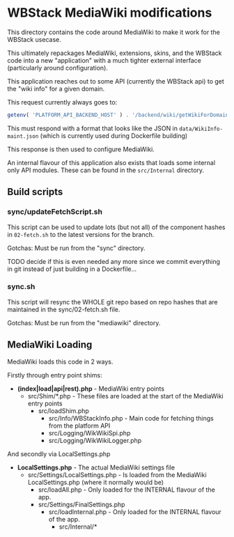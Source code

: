 # WBStack MediaWiki modifications

This directory contains the code around MediaWiki to make it work for the WBStack usecase.

This ultimately repackages MediaWiki, extensions, skins, and the WBStack code into a new "application" with a much tighter external interface (particularly around configuration).

This application reaches out to some API (currently the WBStack api) to get the "wiki info" for a given domain.

This request currently always goes to:

```php
getenv( 'PLATFORM_API_BACKEND_HOST' ) . '/backend/wiki/getWikiForDomain?domain=' . urlencode($requestDomain);
```

This must respond with a format that looks like the JSON in `data/WikiInfo-maint.json` (which is currently used during Dockerfile building)

This response is then used to configure MediaWiki.

An internal flavour of this application also exists that loads some internal only API modules.
These can be found in the `src/Internal` directory.

## Build scripts

### sync/updateFetchScript.sh

This script can be used to update lots (but not all) of the component hashes in `02-fetch.sh` to the latest versions for the branch.

Gotchas: Must be run from the "sync" directory.

TODO decide if this is even needed any more since we commit everything in git instead of just building in a Dockerfile...

### sync.sh

This script will resync the WHOLE git repo based on repo hashes that are maintained in the sync/02-fetch.sh file.

Gotchas: Must be run from the "mediawiki" directory.

## MediaWiki Loading

MediaWiki loads this code in 2 ways.

Firstly through entry point shims:

- **(index|load|api|rest).php** - MediaWiki entry points
  - src/Shim/*.php - These files are loaded at the start of the MediaWiki entry points
    - src/loadShim.php
      - src/Info/WBStackInfo.php - Main code for fetching things from the platform API
      - src/Logging/WikWikiSpi.php
      - src/Logging/WikWikiLogger.php

And secondly via LocalSettings.php

- **LocalSettings.php** - The actual MediaWiki settings file
  - src/Settings/LocalSettings.php - Is loaded from the MediaWiki LocalSettings.php (where it normally would be)
    - src/loadAll.php - Only loaded for the INTERNAL flavour of the app.
    - src/Settings/FinalSettings.php
      - src/loadInternal.php - Only loaded for the INTERNAL flavour of the app.
        - src/Internal/*
